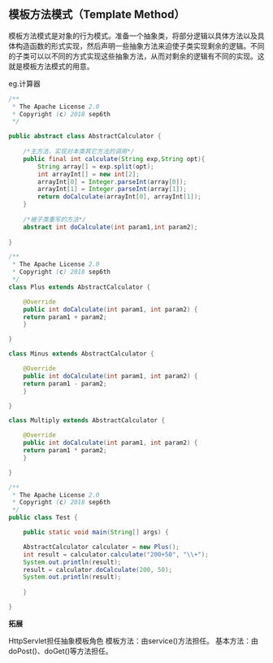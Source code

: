 ## 模板方法模式（Template Method）

模板方法模式是对象的行为模式。准备一个抽象类，将部分逻辑以具体方法以及具体构造函数的形式实现，然后声明一些抽象方法来迫使子类实现剩余的逻辑。不同的子类可以以不同的方式实现这些抽象方法，从而对剩余的逻辑有不同的实现。这就是模板方法模式的用意。  

eg.计算器  

```java
/** 
 * The Apache License 2.0
 * Copyright (c) 2018 sep6th
 */

public abstract class AbstractCalculator {
	
    /*主方法，实现对本类其它方法的调用*/  
    public final int calculate(String exp,String opt){
    	String array[] = exp.split(opt);
    	int arrayInt[] = new int[2];  
        arrayInt[0] = Integer.parseInt(array[0]);  
        arrayInt[1] = Integer.parseInt(array[1]);
        return doCalculate(arrayInt[0], arrayInt[1]);  
    }  
    
    /*被子类重写的方法*/
    abstract int doCalculate(int param1,int param2);
    
}

```

```java
/** 
 * The Apache License 2.0
 * Copyright (c) 2018 sep6th
 */
class Plus extends AbstractCalculator {

    @Override
    public int doCalculate(int param1, int param2) {
	return param1 + param2;
    }

}

class Minus extends AbstractCalculator {

    @Override
    public int doCalculate(int param1, int param2) {
	return param1 - param2;
    }

}

class Multiply extends AbstractCalculator {

    @Override
    public int doCalculate(int param1, int param2) {
	return param1 * param2;
    }

}
```

```java
/** 
 * The Apache License 2.0
 * Copyright (c) 2018 sep6th
 */
public class Test {

    public static void main(String[] args) {

	AbstractCalculator calculator = new Plus();
	int result = calculator.calculate("200+50", "\\+");
	System.out.println(result);
	result = calculator.doCalculate(200, 50);
	System.out.println(result);
		
    }

}
```

**拓展**  

HttpServlet担任抽象模板角色
模板方法：由service()方法担任。
基本方法：由doPost()、doGet()等方法担任。

